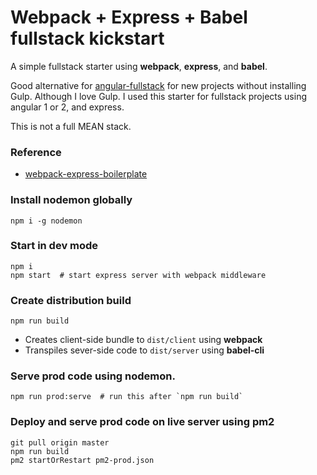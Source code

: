 # Webpack + Express + Babel fullstack kickstart

A simple fullstack starter using **webpack**, **express**, and **babel**.

Good alternative for [angular-fullstack](https://github.com/angular-fullstack/generator-angular-fullstack) for new projects without installing Gulp. Although I love Gulp. I used this starter for fullstack projects using angular 1 or 2, and express.

This is not a full MEAN stack.

### Reference

* [webpack-express-boilerplate](https://github.com/christianalfoni/webpack-express-boilerplate)

### Install nodemon globally
```
npm i -g nodemon
```

### Start in dev mode
```
npm i
npm start  # start express server with webpack middleware
```

### Create distribution build
```
npm run build
```

* Creates client-side bundle to `dist/client` using **webpack**
* Transpiles sever-side code to `dist/server` using **babel-cli**

### Serve prod code using **nodemon**.
```
npm run prod:serve  # run this after `npm run build`
```


### Deploy and serve prod code on live server using **pm2**
```
git pull origin master
npm run build
pm2 startOrRestart pm2-prod.json
```